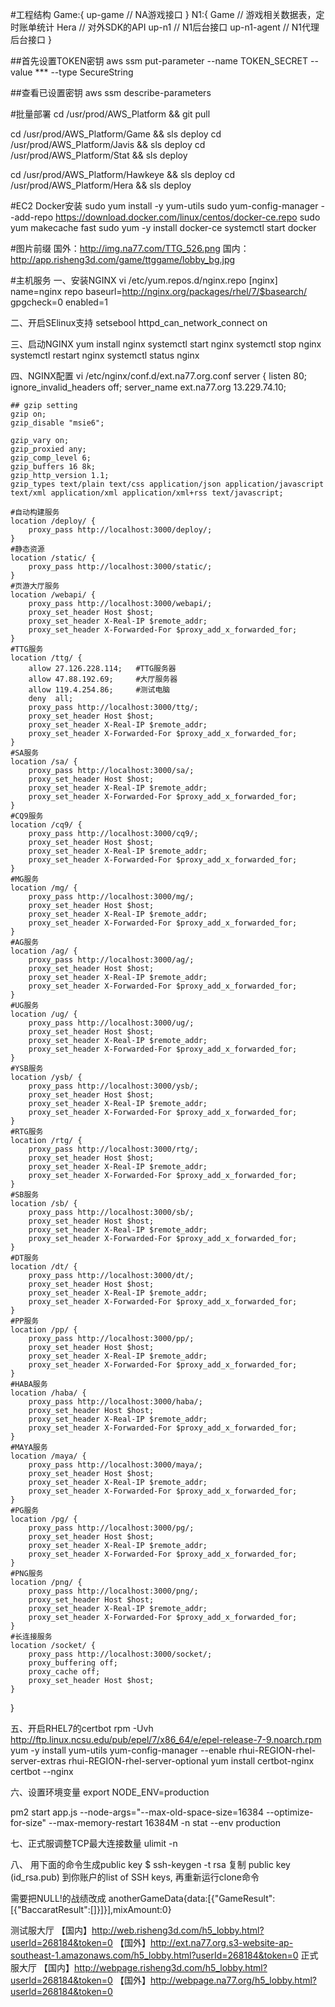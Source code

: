 #工程结构
Game:{
    up-game         // NA游戏接口
}
N1:{
    Game            // 游戏相关数据表，定时账单统计
    Hera            // 对外SDK的API
    up-n1           // N1后台接口
    up-n1-agent     // N1代理后台接口
}

##首先设置TOKEN密钥
aws ssm put-parameter --name TOKEN_SECRET --value *** --type SecureString

##查看已设置密钥
aws ssm describe-parameters

#批量部署
cd /usr/prod/AWS_Platform && git pull

cd /usr/prod/AWS_Platform/Game && sls deploy
cd /usr/prod/AWS_Platform/Javis && sls deploy
cd /usr/prod/AWS_Platform/Stat && sls deploy

cd /usr/prod/AWS_Platform/Hawkeye && sls deploy
cd /usr/prod/AWS_Platform/Hera && sls deploy

#EC2 Docker安装
sudo yum install -y yum-utils
sudo yum-config-manager --add-repo https://download.docker.com/linux/centos/docker-ce.repo
sudo yum makecache fast
sudo yum -y install docker-ce
systemctl start docker

#图片前缀
国外：http://img.na77.com/TTG_526.png
国内：http://app.risheng3d.com/game/ttggame/lobby_bg.jpg

#主机服务
一、安装NGINX
vi /etc/yum.repos.d/nginx.repo
[nginx]
name=nginx repo
baseurl=http://nginx.org/packages/rhel/7/$basearch/
gpgcheck=0
enabled=1

二、开启SElinux支持
setsebool httpd_can_network_connect on

三、启动NGINX
yum install nginx
systemctl start nginx
systemctl stop nginx
systemctl restart nginx
systemctl status nginx

四、NGINX配置
vi /etc/nginx/conf.d/ext.na77.org.conf
server {
    listen	80;
    ignore_invalid_headers off;
    server_name ext.na77.org 13.229.74.10;

    ## gzip setting
    gzip on;
    gzip_disable "msie6";

    gzip_vary on;
    gzip_proxied any;
    gzip_comp_level 6;
    gzip_buffers 16 8k;
    gzip_http_version 1.1;
    gzip_types text/plain text/css application/json application/javascript text/xml application/xml application/xml+rss text/javascript;

    #自动构建服务
    location /deploy/ {
        proxy_pass http://localhost:3000/deploy/;
    }
    #静态资源
    location /static/ {
        proxy_pass http://localhost:3000/static/;
    }
    #页游大厅服务
    location /webapi/ {
        proxy_pass http://localhost:3000/webapi/;
        proxy_set_header Host $host;
        proxy_set_header X-Real-IP $remote_addr;
        proxy_set_header X-Forwarded-For $proxy_add_x_forwarded_for;
    }
    #TTG服务
    location /ttg/ {
        allow 27.126.228.114;	#TTG服务器
        allow 47.88.192.69;     #大厅服务器
        allow 119.4.254.86;     #测试电脑
        deny  all;
        proxy_pass http://localhost:3000/ttg/;
        proxy_set_header Host $host;
        proxy_set_header X-Real-IP $remote_addr;
        proxy_set_header X-Forwarded-For $proxy_add_x_forwarded_for;
    }
    #SA服务
    location /sa/ {
        proxy_pass http://localhost:3000/sa/;
        proxy_set_header Host $host;
        proxy_set_header X-Real-IP $remote_addr;
        proxy_set_header X-Forwarded-For $proxy_add_x_forwarded_for;
    }
    #CQ9服务
    location /cq9/ {
        proxy_pass http://localhost:3000/cq9/;
        proxy_set_header Host $host;
        proxy_set_header X-Real-IP $remote_addr;
        proxy_set_header X-Forwarded-For $proxy_add_x_forwarded_for;
    }
    #MG服务
    location /mg/ {
        proxy_pass http://localhost:3000/mg/;
        proxy_set_header Host $host;
        proxy_set_header X-Real-IP $remote_addr;
        proxy_set_header X-Forwarded-For $proxy_add_x_forwarded_for;
    }
    #AG服务
    location /ag/ {
        proxy_pass http://localhost:3000/ag/;
        proxy_set_header Host $host;
        proxy_set_header X-Real-IP $remote_addr;
        proxy_set_header X-Forwarded-For $proxy_add_x_forwarded_for;
    }
    #UG服务
    location /ug/ {
        proxy_pass http://localhost:3000/ug/;
        proxy_set_header Host $host;
        proxy_set_header X-Real-IP $remote_addr;
        proxy_set_header X-Forwarded-For $proxy_add_x_forwarded_for;
    }
    #YSB服务
    location /ysb/ {
        proxy_pass http://localhost:3000/ysb/;
        proxy_set_header Host $host;
        proxy_set_header X-Real-IP $remote_addr;
        proxy_set_header X-Forwarded-For $proxy_add_x_forwarded_for;
    }
    #RTG服务
    location /rtg/ {
        proxy_pass http://localhost:3000/rtg/;
        proxy_set_header Host $host;
        proxy_set_header X-Real-IP $remote_addr;
        proxy_set_header X-Forwarded-For $proxy_add_x_forwarded_for;
    }
    #SB服务
    location /sb/ {
        proxy_pass http://localhost:3000/sb/;
        proxy_set_header Host $host;
        proxy_set_header X-Real-IP $remote_addr;
        proxy_set_header X-Forwarded-For $proxy_add_x_forwarded_for;
    }
    #DT服务
    location /dt/ {
        proxy_pass http://localhost:3000/dt/;
        proxy_set_header Host $host;
        proxy_set_header X-Real-IP $remote_addr;
        proxy_set_header X-Forwarded-For $proxy_add_x_forwarded_for;
    }
    #PP服务
    location /pp/ {
        proxy_pass http://localhost:3000/pp/;
        proxy_set_header Host $host;
        proxy_set_header X-Real-IP $remote_addr;
        proxy_set_header X-Forwarded-For $proxy_add_x_forwarded_for;
    }
    #HABA服务
    location /haba/ {
        proxy_pass http://localhost:3000/haba/;
        proxy_set_header Host $host;
        proxy_set_header X-Real-IP $remote_addr;
        proxy_set_header X-Forwarded-For $proxy_add_x_forwarded_for;
    }
    #MAYA服务
    location /maya/ {
        proxy_pass http://localhost:3000/maya/;
        proxy_set_header Host $host;
        proxy_set_header X-Real-IP $remote_addr;
        proxy_set_header X-Forwarded-For $proxy_add_x_forwarded_for;
    }
    #PG服务
    location /pg/ {
        proxy_pass http://localhost:3000/pg/;
        proxy_set_header Host $host;
        proxy_set_header X-Real-IP $remote_addr;
        proxy_set_header X-Forwarded-For $proxy_add_x_forwarded_for;
    }
    #PNG服务
    location /png/ {
        proxy_pass http://localhost:3000/png/;
        proxy_set_header Host $host;
        proxy_set_header X-Real-IP $remote_addr;
        proxy_set_header X-Forwarded-For $proxy_add_x_forwarded_for;
    }
    #长连接服务
    location /socket/ {
        proxy_pass http://localhost:3000/socket/;
        proxy_buffering off;
        proxy_cache off;
        proxy_set_header Host $host;
    }
}

五、开启RHEL7的certbot
rpm -Uvh http://ftp.linux.ncsu.edu/pub/epel/7/x86_64/e/epel-release-7-9.noarch.rpm
yum -y install yum-utils
yum-config-manager --enable rhui-REGION-rhel-server-extras rhui-REGION-rhel-server-optional
yum install certbot-nginx
certbot --nginx

六、设置环境变量
export NODE_ENV=production

pm2 start app.js --node-args="--max-old-space-size=16384 --optimize-for-size" --max-memory-restart 16384M -n stat --env production

七、正式服调整TCP最大连接数量
ulimit -n

八、
用下面的命令生成public key
$ ssh-keygen -t rsa
复制 public key (id_rsa.pub) 到你账户的list of SSH keys, 再重新运行clone命令


需要把NULL!的战绩改成
anotherGameData{data:[{\"GameResult\":[{\"BaccaratResult\":[]}]}],mixAmount:0}

测试服大厅
【国内】http://web.risheng3d.com/h5_lobby.html?userId=268184&token=0
【国外】http://ext.na77.org.s3-website-ap-southeast-1.amazonaws.com/h5_lobby.html?userId=268184&token=0
正式服大厅
【国内】http://webpage.risheng3d.com/h5_lobby.html?userId=268184&token=0
【国外】http://webpage.na77.org/h5_lobby.html?userId=268184&token=0

